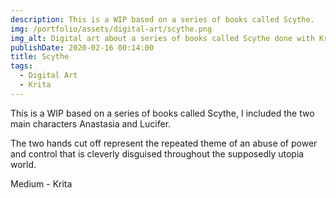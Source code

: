 ```yaml
---
description: This is a WIP based on a series of books called Scythe.
img: /portfolio/assets/digital-art/scythe.png
img_alt: Digital art about a series of books called Scythe done with Krita
publishDate: 2020-02-16 00:14:00
title: Scythe
tags:
  - Digital Art
  - Krita
---
```


This is a WIP based on a series of books called Scythe, I included the two main
characters Anastasia and Lucifer.

The two hands cut off represent the repeated theme of an abuse of power and
control that is cleverly disguised throughout the supposedly utopia world.

Medium - Krita
